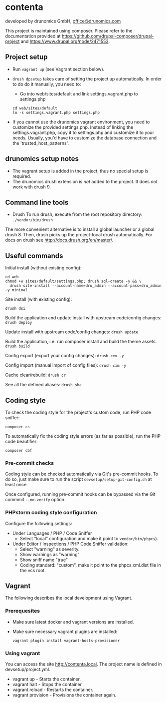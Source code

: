 # contenta
developed by drunomics GmbH, office@drunomics.com

This project is maintained using composer. Please refer to the documentation provided at https://github.com/drupal-composer/drupal-project and https://www.drupal.org/node/2471553.

## Project setup

 * Run `vagrant up` (see Vagrant section below).
 * `drush dpsetup` takes care of setting the project up automatically. In order
 to do do it manually, you need to:

   * Go into web/sites/default and link settings.vagrant.php to settings.php
   ```
   cd web/sites/default
   ln -s settings.vagrant.php settings.php
   ```

 * If you cannot use the drunomics vagrant environment, you need to customize
   the provided settings.php. Instead of linking the settings.vagrant.php, copy
   it to settings.php and customize it to your needs. Usually, you'd have to
   customize the database connection and the 'trusted_host_patterns'.  
   
## drunomics setup notes

- The vagrant setup is added in the project, thus no special setup is required.
- The drunomics drush extension is *not* added to the project. It does *not*
  work with drush 9.

## Command line tools

 * Drush
 To run drush, execute from the root repository directory:
 ```./vendor/bin/drush ```

 The more convenient alternative is to install a global launcher or a global
 drush 8. Then, drush picks up the project-local drush automatically. For docs on
 drush see http://docs.drush.org/en/master/.

## Useful commands

 Initial install (without existing config):
 ```
 cd web
 chmod +w sites/default/settings.php; drush sql-create -y && \
   drush site-install --account-name=dru_admin --account-pass=dru_admin -y minimal
 ```

Site install (with existing config):
```
drush dsi
```

Build the application and update install with upstream code/config changes:
```drush deploy```

Update install with upstream code/config changes:
```drush update```

Build the application, i.e. run composer install and build the theme assets.
```drush build```

Config export (export your config changes):
```drush cex -y```

Config import (manual import of config files):
```drush cim -y```

Cache clear/rebuild:
```drush cr```

See all the defined aliases:
```drush sha```


## Coding style

To check the coding style for the project's custom code, run PHP code sniffer:

    composer cs

To automatically fix the coding style errors (as far as possible), run the PHP
code beautifier:

    composer cbf

### Pre-commit checks

Coding style can be checked automatically via Git's pre-commit hooks. To do so, just make sure to run the script `devsetup/setup-git-config.sh` at least once.

Once configured, running pre-commit hooks can be bypassed via the Git commmit
`--no-verify` option.

### PHPstorm coding style configuration

Configure the following settings:
* Under Languages / PHP / Code Sniffer
  - Select "local" configuration and make it point to `vendor/bin/phpcs`).
* Under Editor / Inspections / PHP Code Sniffer validation:
  - Select "warning" as severity.
  - Show warnings as "warning"
  - Show sniff name "true"
  - Coding standard: "custom", make it point to the phpcs.xml.dist file in the
    vcs root.

## Vagrant

The following describes the local development using Vagrant.

### Prerequesites
 
 - Make sure latest docker and vagrant versions are installed.
 - Make sure necessary vagrant plugins are installed:
 
       vagrant plugin install vagrant-hosts-provisioner

### Using vagrant

  You can access the site http://contenta.local. The project name is
  defined in devsetup/project.yml.

 * vagrant up - Starts the container.
 * vagrant halt - Stops the container
 * vagrant reload - Restarts the container.
 * vagrant provision - Provisions the container again.
